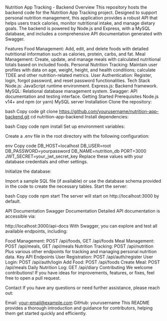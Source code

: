 Nutrition App Tracking - Backend
Overview
This repository hosts the backend code for the Nutrition App Tracking project. Designed to support personal nutrition management, this application provides a robust API that helps users track calories, monitor nutritional intake, and manage dietary goals. The backend is powered by Node.js and Express, with a MySQL database, and includes a comprehensive API documentation generated with Swagger.

Features
Food Management: Add, edit, and delete foods with detailed nutritional information such as calories, protein, carbs, and fat.
Meal Management: Create, update, and manage meals with calculated nutritional totals based on included foods.
Personal Nutrition Tracking: Maintain user profiles with data on age, weight, height, and health conditions; calculate TDEE and other nutrition-related metrics.
User Authentication: Register, login, forgot password, and reset password functionalities.
Tech Stack
Node.js: JavaScript runtime environment.
Express.js: Backend framework.
MySQL: Relational database management system.
Swagger: API documentation and testing interface.
Getting Started
Prerequisites
Node.js v14+ and npm (or yarn)
MySQL server
Installation
Clone the repository:

bash
Copy code
git clone https://github.com/yourusername/nutrition-app-backend.git
cd nutrition-app-backend
Install dependencies:

bash
Copy code
npm install
Set up environment variables:

Create a .env file in the root directory with the following configuration:

env
Copy code
DB_HOST=localhost
DB_USER=root
DB_PASSWORD=yourpassword
DB_NAME=nutrition_db
PORT=3000
JWT_SECRET=your_jwt_secret_key
Replace these values with your database credentials and other settings.

Initialize the database:

Import a sample SQL file (if available) or use the database schema provided in the code to create the necessary tables.
Start the server:

bash
Copy code
npm start
The server will start on http://localhost:3000 by default.

API Documentation
Swagger Documentation
Detailed API documentation is accessible via:

http://localhost:3000/api-docs
With Swagger, you can explore and test all available endpoints, including:

Food Management: POST /api/foods, GET /api/foods
Meal Management: POST /api/meals, GET /api/meals
Nutrition Tracking: POST /api/nutrition
Plus various other endpoints for tracking and managing personal nutrition data.
Key API Endpoints
User Registration: POST /api/auth/register
User Login: POST /api/auth/login
Add Food: POST /api/foods
Create Meal: POST /api/meals
Daily Nutrition Log: GET /api/diary
Contributing
We welcome contributions! If you have ideas for improvements, features, or fixes, feel free to open a pull request.

Contact
If you have any questions or need further assistance, please reach out:

Email: your-email@example.com
GitHub: yourusername
This README provides a thorough introduction and guidance for contributors, helping them get started quickly and efficiently.
